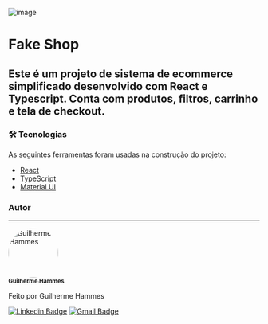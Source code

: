 ![image](https://user-images.githubusercontent.com/81267675/183313605-7edfb0c6-e611-4d5a-ab71-02971ef9276f.png)

# Fake Shop
## Este é um projeto de sistema de ecommerce simplificado desenvolvido com React e Typescript. Conta com produtos, filtros, carrinho e tela de checkout.


### 🛠 Tecnologias

As seguintes ferramentas foram usadas na construção do projeto:

- [React](https://pt-br.reactjs.org/)
- [TypeScript](https://www.typescriptlang.org/)
- [Material UI](https://mui.com/)


### Autor
---

<a href="https://guilhermehammes.com.br">
 <img style="border-radius: 50%;" src="https://avatars.githubusercontent.com/u/81267675?v=4" width="100px;" alt="Guilherme Hammes"/>
 <br />
 <sub><b>Guilherme Hammes</b></sub></a>


Feito por Guilherme Hammes

[![Linkedin Badge](https://img.shields.io/badge/-Guilherme-blue?style=flat-square&logo=Linkedin&logoColor=white&link=https://www.linkedin.com/in/guilherme-felipe-ferreira-hammes/)](https://www.linkedin.com/in/guilherme-felipe-ferreira-hammes/) 
[![Gmail Badge](https://img.shields.io/badge/-gffhammes@gmail.com-c14438?style=flat-square&logo=Gmail&logoColor=white&link=mailto:gffhammes@gmail.com)](mailto:gffhammes@gmail.com)
